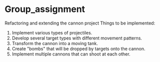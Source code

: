 # Group_assignment
Refactoring and extending the cannon project
Things to be implemented:
1. Implement various types of projectiles.
2. Develop several target types with different movement patterns.
3. Transform the cannon into a moving tank.
4. Create "bombs" that will be dropped by targets onto the cannon.
5. Implement multiple cannons that can shoot at each other.
